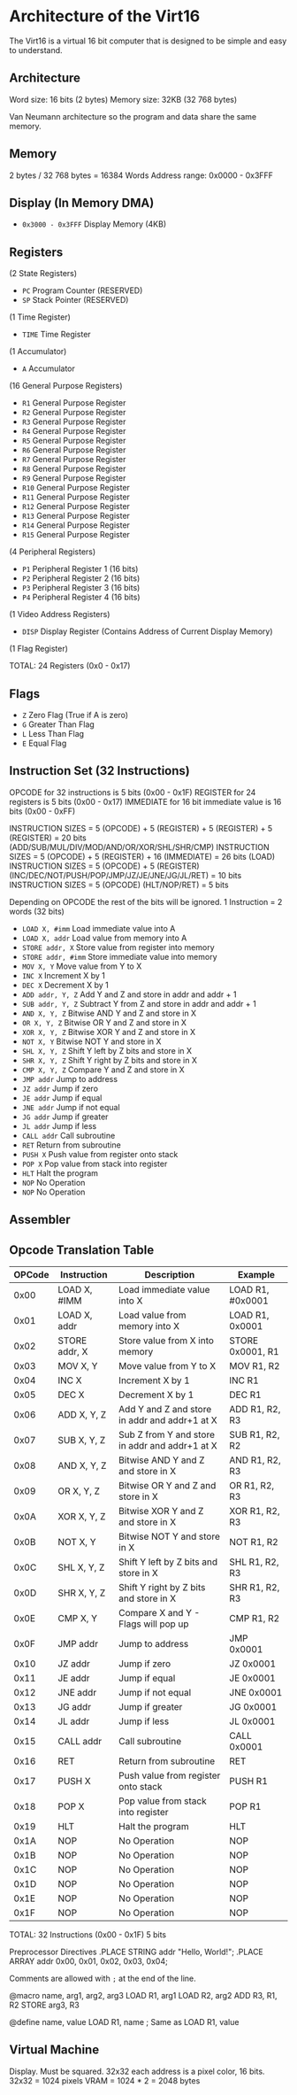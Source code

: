 # Architecture of the Virt16

The Virt16 is a virtual 16 bit computer that is designed to be simple and easy to understand.

## Architecture
Word size: 16 bits (2 bytes)
Memory size: 32KB (32 768 bytes)

Van Neumann architecture so the program and data share the same memory.

## Memory
2 bytes / 32 768 bytes = 16384 Words
Address range: 0x0000 - 0x3FFF

## Display (In Memory DMA)
- `0x3000 - 0x3FFF` Display Memory (4KB)

## Registers
(2 State Registers)
- `PC` Program Counter (RESERVED)
- `SP` Stack Pointer   (RESERVED)

(1 Time Register)
- `TIME` Time Register

(1 Accumulator)
- `A` Accumulator

(16 General Purpose Registers)
- `R1` General Purpose Register
- `R2` General Purpose Register
- `R3` General Purpose Register
- `R4` General Purpose Register
- `R5` General Purpose Register
- `R6` General Purpose Register
- `R7` General Purpose Register
- `R8` General Purpose Register
- `R9` General Purpose Register
- `R10` General Purpose Register
- `R11` General Purpose Register
- `R12` General Purpose Register
- `R13` General Purpose Register
- `R14` General Purpose Register
- `R15` General Purpose Register


(4 Peripheral Registers)
- `P1` Peripheral Register 1 (16 bits)
- `P2` Peripheral Register 2 (16 bits)
- `P3` Peripheral Register 3 (16 bits)
- `P4` Peripheral Register 4 (16 bits)

(1 Video Address Registers)
- `DISP` Display Register (Contains Address of Current Display Memory)

(1 Flag Register)

TOTAL: 24 Registers
(0x0 - 0x17)

## Flags
- `Z` Zero Flag (True if A is zero)
- `G` Greater Than Flag
- `L` Less Than Flag
- `E` Equal Flag

## Instruction Set (32 Instructions)
OPCODE for 32 instructions is 5 bits (0x00 - 0x1F)
REGISTER for 24 registers is 5 bits (0x00 - 0x17)
IMMEDIATE for 16 bit immediate value is 16 bits (0x00 - 0xFF)

INSTRUCTION SIZES = 5 (OPCODE) + 5 (REGISTER) + 5 (REGISTER) + 5 (REGISTER) = 20 bits (ADD/SUB/MUL/DIV/MOD/AND/OR/XOR/SHL/SHR/CMP)
INSTRUCTION SIZES = 5 (OPCODE) + 5 (REGISTER) + 16 (IMMEDIATE) = 26 bits (LOAD)
INSTRUCTION SIZES = 5 (OPCODE) + 5 (REGISTER)  (INC/DEC/NOT/PUSH/POP/JMP/JZ/JE/JNE/JG/JL/RET) = 10 bits
INSTRUCTION SIZES = 5 (OPCODE)  (HLT/NOP/RET) = 5 bits

Depending on OPCODE the rest of the bits will be ignored.
1 Instruction = 2 words (32 bits)

- `LOAD X, #imm` Load immediate value into A
- `LOAD X, addr` Load value from memory into A
- `STORE addr, X` Store value from register into memory
- `STORE addr, #imm` Store immediate value into memory
- `MOV X, Y` Move value from Y to X
- `INC X` Increment X by 1
- `DEC X` Decrement X by 1
- `ADD addr, Y, Z` Add Y and Z and store in addr and addr + 1
- `SUB addr, Y, Z` Subtract Y from Z and store in addr and addr + 1
- `AND X, Y, Z` Bitwise AND Y and Z and store in X
- `OR X, Y, Z` Bitwise OR Y and Z and store in X
- `XOR X, Y, Z` Bitwise XOR Y and Z and store in X
- `NOT X, Y` Bitwise NOT Y and store in X
- `SHL X, Y, Z` Shift Y left by Z bits and store in X
- `SHR X, Y, Z` Shift Y right by Z bits and store in X
- `CMP X, Y, Z` Compare Y and Z and store in X
- `JMP addr` Jump to address
- `JZ addr` Jump if zero
- `JE addr` Jump if equal
- `JNE addr` Jump if not equal
- `JG addr` Jump if greater
- `JL addr` Jump if less
- `CALL addr` Call subroutine
- `RET` Return from subroutine
- `PUSH X` Push value from register onto stack
- `POP X` Pop value from stack into register
- `HLT` Halt the program
- `NOP` No Operation
- `NOP` No Operation

## Assembler

## Opcode Translation Table
| OPCode | Instruction      | Description                                      | Example               |
|--------|------------------|--------------------------------------------------|-----------------------|
| 0x00   | LOAD X, #IMM     | Load immediate value into X                      | LOAD R1, #0x0001      |
| 0x01   | LOAD X, addr     | Load value from memory into X                    | LOAD R1, 0x0001       |
| 0x02   | STORE addr, X    | Store value from X into memory                   | STORE 0x0001, R1      |
| 0x03   | MOV X, Y         | Move value from Y to X                           | MOV R1, R2            |
| 0x04   | INC X            | Increment X by 1                                 | INC R1                |
| 0x05   | DEC X            | Decrement X by 1                                 | DEC R1                |
| 0x06   | ADD X, Y, Z      | Add Y and Z and store in addr and addr+1 at X    | ADD R1, R2, R3        |
| 0x07   | SUB X, Y, Z      | Sub Z from Y and store in addr and addr+1 at X   | SUB R1, R2, R2        |
| 0x08   | AND X, Y, Z      | Bitwise AND Y and Z and store in X               | AND R1, R2, R3        |
| 0x09   | OR X, Y, Z       | Bitwise OR Y and Z and store in X                | OR R1, R2, R3         |
| 0x0A   | XOR X, Y, Z      | Bitwise XOR Y and Z and store in X               | XOR R1, R2, R3        |
| 0x0B   | NOT X, Y         | Bitwise NOT Y and store in X                     | NOT R1, R2            |
| 0x0C   | SHL X, Y, Z      | Shift Y left by Z bits and store in X            | SHL R1, R2, R3        |
| 0x0D   | SHR X, Y, Z      | Shift Y right by Z bits and store in X           | SHR R1, R2, R3        |
| 0x0E   | CMP X, Y         | Compare X and Y - Flags will pop up              | CMP R1, R2            |
| 0x0F   | JMP addr         | Jump to address                                  | JMP 0x0001            |
| 0x10   | JZ addr          | Jump if zero                                     | JZ 0x0001             |
| 0x11   | JE addr          | Jump if equal                                    | JE 0x0001             |
| 0x12   | JNE addr         | Jump if not equal                                | JNE 0x0001            |
| 0x13   | JG addr          | Jump if greater                                  | JG 0x0001             |
| 0x14   | JL addr          | Jump if less                                     | JL 0x0001             |
| 0x15   | CALL addr        | Call subroutine                                  | CALL 0x0001           |
| 0x16   | RET              | Return from subroutine                           | RET                   |
| 0x17   | PUSH X           | Push value from register onto stack              | PUSH R1               |
| 0x18   | POP X            | Pop value from stack into register               | POP R1                |
| 0x19   | HLT              | Halt the program                                 | HLT                   |
| 0x1A   | NOP              | No Operation                                     | NOP                   |
| 0x1B   | NOP              | No Operation                                     | NOP                   |
| 0x1C   | NOP              | No Operation                                     | NOP                   |
| 0x1D   | NOP              | No Operation                                     | NOP                   |
| 0x1E   | NOP              | No Operation                                     | NOP                   |
| 0x1F   | NOP              | No Operation                                     | NOP                   |


TOTAL: 32 Instructions (0x00 - 0x1F) 5 bits

Preprocessor Directives
.PLACE STRING addr "Hello, World!";
.PLACE ARRAY addr 0x00, 0x01, 0x02, 0x03, 0x04;

Comments are allowed with `;` at the end of the line.

@macro name, arg1, arg2, arg3
LOAD R1, arg1
LOAD R2, arg2
ADD R3, R1, R2
STORE arg3, R3

@define name, value
LOAD R1, name ; Same as LOAD R1, value


## Virtual Machine


Display. Must be squared. 32x32 each address is a pixel color, 16 bits.
32x32 = 1024 pixels
VRAM = 1024 * 2 = 2048 bytes
